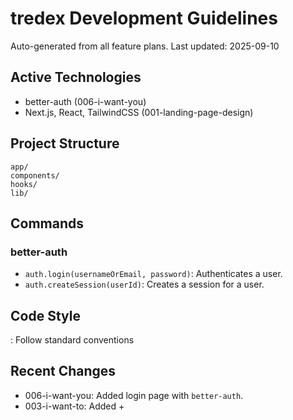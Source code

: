 # tredex Development Guidelines

Auto-generated from all feature plans. Last updated: 2025-09-10

## Active Technologies
- better-auth (006-i-want-you)
- Next.js, React, TailwindCSS (001-landing-page-design)

## Project Structure
```
app/
components/
hooks/
lib/
```

## Commands

### better-auth

- `auth.login(usernameOrEmail, password)`: Authenticates a user.
- `auth.createSession(userId)`: Creates a session for a user.

## Code Style
: Follow standard conventions

## Recent Changes
- 006-i-want-you: Added login page with `better-auth`.
- 003-i-want-to: Added  + 

<!-- MANUAL ADDITIONS START -->
<!-- MANUAL ADDITIONS END -->